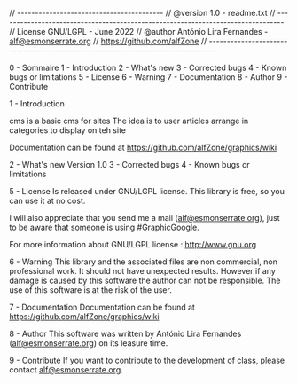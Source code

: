 // ----------------------------------------- // @version 1.0 - readme.txt // -------------------------------------------------------------------------------- 
// License GNU/LGPL - June 2022 // @author António Lira Fernandes - alf@esmonserrate.org 
// https://github.com/alfZone 
// --------------------------------------------------------------------------------

0 - Sommaire
1 - Introduction
2 - What's new
3 - Corrected bugs
4 - Known bugs or limitations
5 - License
6 - Warning
7 - Documentation
8 - Author
9 - Contribute


1 - Introduction

cms is a basic cms for sites
The idea is to user articles arrange in categories to display on teh site

Documentation can be found at https://github.com/alfZone/graphics/wiki

2 - What's new
  Version 1.0 
3 - Corrected bugs
4 - Known bugs or limitations

5 - License
Is released under GNU/LGPL license. This library is free, so you can use it at no cost.

I will also appreciate that you send me a mail (alf@esmonserrate.org), just to be aware that someone is using #GraphicGoogle.

For more information about GNU/LGPL license : http://www.gnu.org

6 - Warning
This library and the associated files are non commercial, non professional work. It should not have unexpected results. However if any damage is caused by this software the author can not be responsible. The use of this software is at the risk of the user.

7 - Documentation
Documentation can be found at https://github.com/alfZone/graphics/wiki

8 - Author
This software was written by António Lira Fernandes (alf@esmonserrate.org) on its leasure time.

9 - Contribute
If you want to contribute to the development of class, please contact alf@esmonserrate.org.
